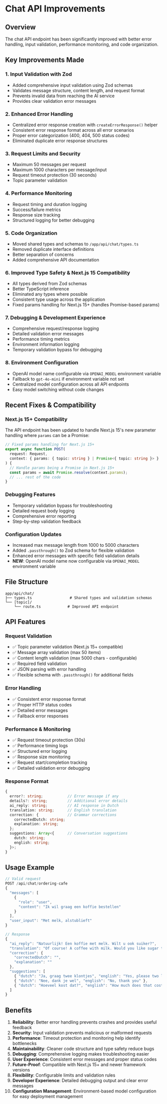 # Chat API Improvements

## Overview
The chat API endpoint has been significantly improved with better error handling, input validation, performance monitoring, and code organization.

## Key Improvements Made

### 1. **Input Validation with Zod**
- Added comprehensive input validation using Zod schemas
- Validates message structure, content length, and request format
- Prevents invalid data from reaching the AI service
- Provides clear validation error messages

### 2. **Enhanced Error Handling**
- Centralized error response creation with `createErrorResponse()` helper
- Consistent error response format across all error scenarios  
- Proper error categorization (400, 404, 500 status codes)
- Eliminated duplicate error response structures

### 3. **Request Limits and Security**
- Maximum 50 messages per request
- Maximum 1000 characters per message/input
- Request timeout protection (30 seconds)
- Topic parameter validation

### 4. **Performance Monitoring**
- Request timing and duration logging
- Success/failure metrics
- Response size tracking
- Structured logging for better debugging

### 5. **Code Organization**
- Moved shared types and schemas to `/app/api/chat/types.ts`
- Removed duplicate interface definitions
- Better separation of concerns
- Added comprehensive API documentation

### 6. **Improved Type Safety & Next.js 15 Compatibility**
- All types derived from Zod schemas
- Better TypeScript inference
- Eliminated any types where possible
- Consistent type usage across the application
- Fixed params handling for Next.js 15+ (handles Promise-based params)

### 7. **Debugging & Development Experience**
- Comprehensive request/response logging
- Detailed validation error messages
- Performance timing metrics
- Environment information logging
- Temporary validation bypass for debugging

### 8. **Environment Configuration**
- OpenAI model name configurable via `OPENAI_MODEL` environment variable
- Fallback to `gpt-4o-mini` if environment variable not set
- Centralized model configuration across all API endpoints
- Easy model switching without code changes

## Recent Fixes & Compatibility

### Next.js 15+ Compatibility
The API endpoint has been updated to handle Next.js 15's new parameter handling where `params` can be a Promise:

```typescript
// Fixed params handling for Next.js 15+
export async function POST(
  request: Request,
  context: { params: { topic: string } | Promise<{ topic: string }> }
) {
  // Handle params being a Promise in Next.js 15+
  const params = await Promise.resolve(context.params);
  // ... rest of the code
}
```

### Debugging Features
- Temporary validation bypass for troubleshooting
- Detailed request body logging
- Comprehensive error reporting
- Step-by-step validation feedback

### Configuration Updates
- Increased max message length from 1000 to 5000 characters
- Added `.passthrough()` to Zod schema for flexible validation
- Enhanced error messages with specific field validation details
- **NEW**: OpenAI model name now configurable via `OPENAI_MODEL` environment variable

## File Structure

```
app/api/chat/
├── types.ts                 # Shared types and validation schemas
└── [topic]/
    └── route.ts            # Improved API endpoint
```

## API Features

### Request Validation
- ✅ Topic parameter validation (Next.js 15+ compatible)
- ✅ Message array validation (max 50 items)
- ✅ Content length validation (max 5000 chars - configurable)
- ✅ Required field validation
- ✅ JSON parsing with error handling
- ✅ Flexible schema with `.passthrough()` for additional fields

### Error Handling
- ✅ Consistent error response format
- ✅ Proper HTTP status codes
- ✅ Detailed error messages
- ✅ Fallback error responses

### Performance & Monitoring
- ✅ Request timeout protection (30s)
- ✅ Performance timing logs
- ✅ Structured error logging
- ✅ Response size monitoring
- ✅ Request start/completion tracking
- ✅ Detailed validation error debugging

### Response Format
```typescript
{
  error?: string;           // Error message if any
  details?: string;         // Additional error details
  ai_reply: string;         // AI response in Dutch
  translation: string;      // English translation
  correction: {             // Grammar corrections
    correctedDutch: string;
    explanation: string;
  };
  suggestions: Array<{      // Conversation suggestions
    dutch: string;
    english: string;
  }>;
}
```

## Usage Example

```typescript
// Valid request
POST /api/chat/ordering-cafe
{
  "messages": [
    {
      "role": "user",
      "content": "Ik wil graag een koffie bestellen"
    }
  ],
  "user_input": "Met melk, alstublieft"
}

// Response
{
  "ai_reply": "Natuurlijk! Een koffie met melk. Wilt u ook suiker?",
  "translation": "Of course! A coffee with milk. Would you like sugar too?",
  "correction": {
    "correctedDutch": "",
    "explanation": ""
  },
  "suggestions": [
    { "dutch": "Ja, graag twee klontjes", "english": "Yes, please two lumps" },
    { "dutch": "Nee, dank je wel", "english": "No, thank you" },
    { "dutch": "Hoeveel kost dat?", "english": "How much does that cost?" }
  ]
}
```

## Benefits

1. **Reliability**: Better error handling prevents crashes and provides useful feedback
2. **Security**: Input validation prevents malicious or malformed requests
3. **Performance**: Timeout protection and monitoring help identify bottlenecks
4. **Maintainability**: Cleaner code structure and type safety reduce bugs
5. **Debugging**: Comprehensive logging makes troubleshooting easier
6. **User Experience**: Consistent error messages and proper status codes
7. **Future-Proof**: Compatible with Next.js 15+ and newer framework versions
8. **Flexibility**: Configurable limits and validation rules
9. **Developer Experience**: Detailed debugging output and clear error messages
10. **Configuration Management**: Environment-based model configuration for easy deployment management
